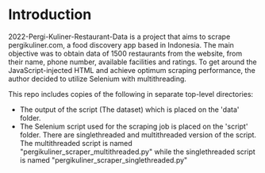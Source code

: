 # Introduction
2022-Pergi-Kuliner-Restaurant-Data is a project that aims to scrape pergikuliner.com, a food discovery app based in Indonesia. The main objective was to obtain data of 1500 restaurants from the website, from their name, phone number, available facilities and ratings. To get around the JavaScript-injected HTML and achieve optimum scraping performance, the author decided to utilize Selenium with multithreading.

This repo includes copies of the following in separate top-level directories:
 - The output of the script (The dataset) which is placed on the 'data' folder.
 - The Selenium script used for the scraping job is placed on the 'script' folder. There are singlethreaded and multithreaded version of the script. The multithreaded script is named "pergikuliner_scraper_multithreaded.py" while the singlethreaded script is named "pergikuliner_scraper_singlethreaded.py"

